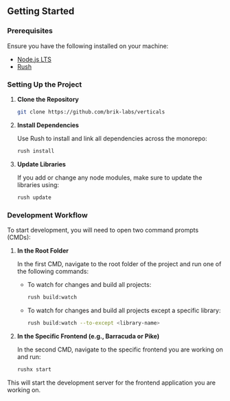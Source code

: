 ## Getting Started

### Prerequisites

Ensure you have the following installed on your machine:

- [Node.js LTS](https://nodejs.org/en)
- [Rush](https://rushjs.io/)

### Setting Up the Project

1. **Clone the Repository**

   ```bash
   git clone https://github.com/brik-labs/verticals
   ```

2. **Install Dependencies**

   Use Rush to install and link all dependencies across the monorepo:

   ```bash
   rush install
   ```

3. **Update Libraries**

   If you add or change any node modules, make sure to update the libraries using:

   ```bash
   rush update
   ```

### Development Workflow

To start development, you will need to open two command prompts (CMDs):

1. **In the Root Folder**

   In the first CMD, navigate to the root folder of the project and run one of the following commands:

   - To watch for changes and build all projects:

     ```bash
     rush build:watch
     ```

   - To watch for changes and build all projects except a specific library:

     ```bash
     rush build:watch --to-except <library-name>
     ```

2. **In the Specific Frontend (e.g., Barracuda or Pike)**

   In the second CMD, navigate to the specific frontend you are working on and run:

   ```bash
   rushx start
   ```

This will start the development server for the frontend application you are working on.
